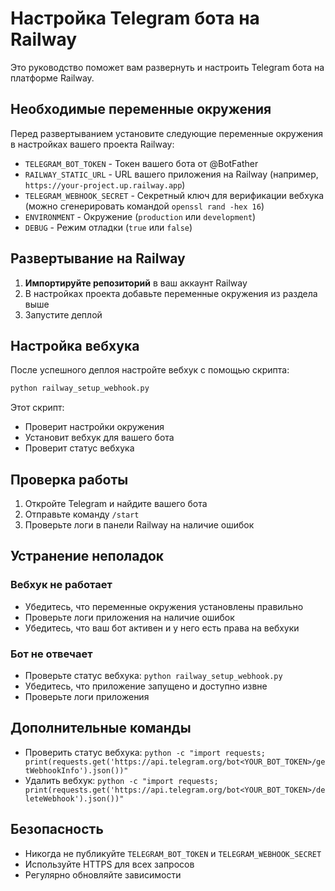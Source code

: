 # Настройка Telegram бота на Railway

Это руководство поможет вам развернуть и настроить Telegram бота на платформе Railway.

## Необходимые переменные окружения

Перед развертыванием установите следующие переменные окружения в настройках вашего проекта Railway:

- `TELEGRAM_BOT_TOKEN` - Токен вашего бота от @BotFather
- `RAILWAY_STATIC_URL` - URL вашего приложения на Railway (например, `https://your-project.up.railway.app`)
- `TELEGRAM_WEBHOOK_SECRET` - Секретный ключ для верификации вебхука (можно сгенерировать командой `openssl rand -hex 16`)
- `ENVIRONMENT` - Окружение (`production` или `development`)
- `DEBUG` - Режим отладки (`true` или `false`)

## Развертывание на Railway

1. **Импортируйте репозиторий** в ваш аккаунт Railway
2. В настройках проекта добавьте переменные окружения из раздела выше
3. Запустите деплой

## Настройка вебхука

После успешного деплоя настройте вебхук с помощью скрипта:

```bash
python railway_setup_webhook.py
```

Этот скрипт:
- Проверит настройки окружения
- Установит вебхук для вашего бота
- Проверит статус вебхука

## Проверка работы

1. Откройте Telegram и найдите вашего бота
2. Отправьте команду `/start`
3. Проверьте логи в панели Railway на наличие ошибок

## Устранение неполадок

### Вебхук не работает
- Убедитесь, что переменные окружения установлены правильно
- Проверьте логи приложения на наличие ошибок
- Убедитесь, что ваш бот активен и у него есть права на вебхуки

### Бот не отвечает
- Проверьте статус вебхука: `python railway_setup_webhook.py`
- Убедитесь, что приложение запущено и доступно извне
- Проверьте логи приложения

## Дополнительные команды

- Проверить статус вебхука: `python -c "import requests; print(requests.get('https://api.telegram.org/bot<YOUR_BOT_TOKEN>/getWebhookInfo').json())"`
- Удалить вебхук: `python -c "import requests; print(requests.get('https://api.telegram.org/bot<YOUR_BOT_TOKEN>/deleteWebhook').json())"`

## Безопасность

- Никогда не публикуйте `TELEGRAM_BOT_TOKEN` и `TELEGRAM_WEBHOOK_SECRET`
- Используйте HTTPS для всех запросов
- Регулярно обновляйте зависимости
